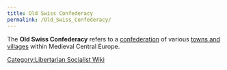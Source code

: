 ```yaml
---
title: Old Swiss Confederacy
permalink: /Old_Swiss_Confederacy/
---
```


The **Old Swiss Confederacy** refers to a
[confederation](confederation "wikilink") of various [towns and
villages](List_of_Libertarian_Socialist_Societies "wikilink") within
Medieval Central Europe.

[Category:Libertarian Socialist
Wiki](Category:Libertarian_Socialist_Wiki "wikilink")